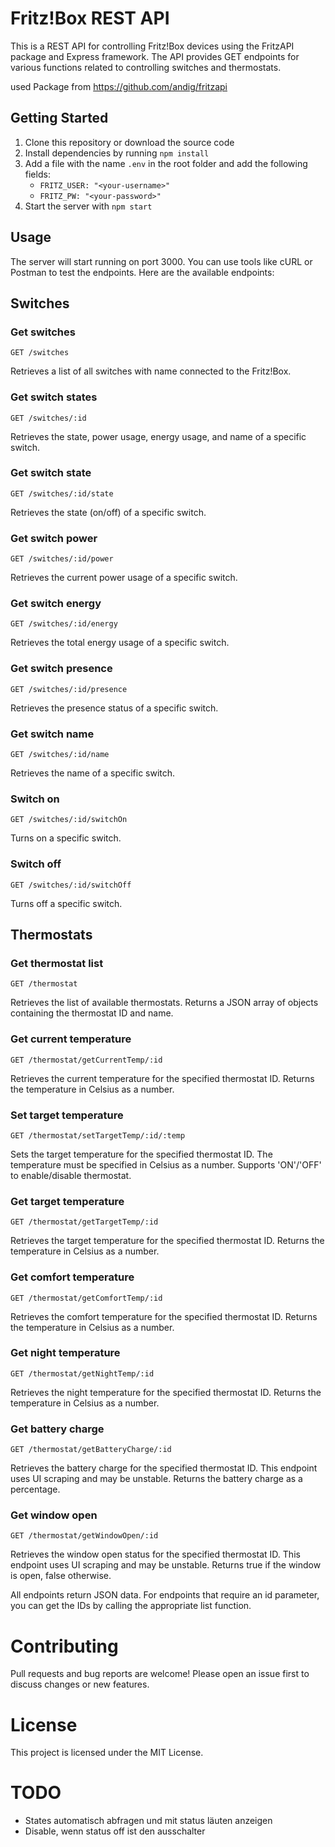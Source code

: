 # Fritz!Box REST API
This is a REST API for controlling Fritz!Box devices using the FritzAPI package and Express framework. The API provides GET endpoints for various functions related to controlling switches and thermostats.

used Package from https://github.com/andig/fritzapi

## Getting Started
1. Clone this repository or download the source code
2. Install dependencies by running `npm install`
3. Add a file with the name `.env` in the root folder and add the following fields:
    - `FRITZ_USER: "<your-username>"`
    - `FRITZ_PW: "<your-password>"`
4. Start the server with `npm start`

## Usage
The server will start running on port 3000. You can use tools like cURL or Postman to test the endpoints. Here are the available endpoints:

## Switches

### Get switches 
```
GET /switches
```
Retrieves a list of all switches with name connected to the Fritz!Box.

### Get switch states 
```
GET /switches/:id
```
Retrieves the state, power usage, energy usage, and name of a specific switch.

### Get switch state
```
GET /switches/:id/state
```
Retrieves the state (on/off) of a specific switch.

### Get switch power
```
GET /switches/:id/power
```
Retrieves the current power usage of a specific switch.

### Get switch energy
```
GET /switches/:id/energy
```
Retrieves the total energy usage of a specific switch.

### Get switch presence
```
GET /switches/:id/presence
```
Retrieves the presence status of a specific switch.

### Get switch name
```
GET /switches/:id/name
```
Retrieves the name of a specific switch.

### Switch on
```
GET /switches/:id/switchOn
```
Turns on a specific switch.

### Switch off
```
GET /switches/:id/switchOff
```
Turns off a specific switch.

## Thermostats
### Get thermostat list
```
GET /thermostat
```
Retrieves the list of available thermostats. Returns a JSON array of objects containing the thermostat ID and name.

### Get current temperature
```
GET /thermostat/getCurrentTemp/:id
```
Retrieves the current temperature for the specified thermostat ID. Returns the temperature in Celsius as a number.

### Set target temperature
```
GET /thermostat/setTargetTemp/:id/:temp
```
Sets the target temperature for the specified thermostat ID. The temperature must be specified in Celsius as a number. Supports 'ON'/'OFF' to enable/disable thermostat.

### Get target temperature
```
GET /thermostat/getTargetTemp/:id
```
Retrieves the target temperature for the specified thermostat ID. Returns the temperature in Celsius as a number.

### Get comfort temperature
```
GET /thermostat/getComfortTemp/:id
```
Retrieves the comfort temperature for the specified thermostat ID. Returns the temperature in Celsius as a number.

### Get night temperature
```
GET /thermostat/getNightTemp/:id
```
Retrieves the night temperature for the specified thermostat ID. Returns the temperature in Celsius as a number.

### Get battery charge
```
GET /thermostat/getBatteryCharge/:id
```
Retrieves the battery charge for the specified thermostat ID. This endpoint uses UI scraping and may be unstable. Returns the battery charge as a percentage.

### Get window open
```
GET /thermostat/getWindowOpen/:id
```
Retrieves the window open status for the specified thermostat ID. This endpoint uses UI scraping and may be unstable. Returns true if the window is open, false otherwise.

All endpoints return JSON data. For endpoints that require an id parameter, you can get the IDs by calling the appropriate list function.

# Contributing
Pull requests and bug reports are welcome! Please open an issue first to discuss changes or new features.

# License
This project is licensed under the MIT License.


# TODO
- States automatisch abfragen und mit status läuten anzeigen
- Disable, wenn status off ist den ausschalter